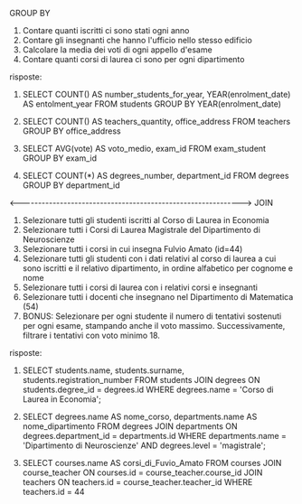 GROUP BY

1. Contare quanti iscritti ci sono stati ogni anno
2. Contare gli insegnanti che hanno l'ufficio nello stesso edificio
3. Calcolare la media dei voti di ogni appello d'esame
4. Contare quanti corsi di laurea ci sono per ogni dipartimento

risposte:

1. SELECT COUNT() AS number_students_for_year, YEAR(enrolment_date) AS entolment_year
   FROM students
   GROUP BY YEAR(enrolment_date)

2. SELECT COUNT() AS teachers_quantity, office_address
   FROM teachers
   GROUP BY office_address

3. SELECT AVG(vote) AS voto_medio, exam_id
   FROM exam_student
   GROUP BY exam_id

4. SELECT COUNT(\*) AS degrees_number, department_id
   FROM degrees
   GROUP BY department_id

<------------------------------------------------------------->
JOIN

1. Selezionare tutti gli studenti iscritti al Corso di Laurea in Economia
2. Selezionare tutti i Corsi di Laurea Magistrale del Dipartimento di
   Neuroscienze
3. Selezionare tutti i corsi in cui insegna Fulvio Amato (id=44)
4. Selezionare tutti gli studenti con i dati relativi al corso di laurea a cui
   sono iscritti e il relativo dipartimento, in ordine alfabetico per cognome e
   nome
5. Selezionare tutti i corsi di laurea con i relativi corsi e insegnanti
6. Selezionare tutti i docenti che insegnano nel Dipartimento di
   Matematica (54)
7. BONUS: Selezionare per ogni studente il numero di tentativi sostenuti
   per ogni esame, stampando anche il voto massimo. Successivamente,
   filtrare i tentativi con voto minimo 18.

risposte:

1. SELECT students.name, students.surname, students.registration_number
   FROM students
   JOIN degrees ON students.degree_id = degrees.id
   WHERE degrees.name = 'Corso di Laurea in Economia';

2. SELECT degrees.name AS nome_corso, departments.name AS nome_dipartimento
   FROM degrees
   JOIN departments ON degrees.department_id = departments.id
   WHERE departments.name = 'Dipartimento di Neuroscienze'
   AND degrees.level = 'magistrale';

3. SELECT courses.name AS corsi_di_Fuvio_Amato
   FROM courses
   JOIN course_teacher ON courses.id = course_teacher.course_id
   JOIN teachers ON teachers.id = course_teacher.teacher_id
   WHERE teachers.id = 44
